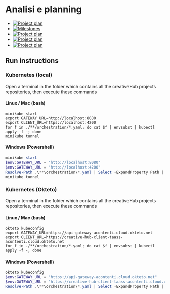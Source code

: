 # Analisi e planning

* [![Project plan](https://img.shields.io/badge/GitHub-Project%20Plan%20Analisi-informational)](https://github.com/orgs/creative-hub-taass/projects/3)
* [![Milestones](https://img.shields.io/badge/GitHub-Milestones%20Analisi-informational)](https://github.com/creative-hub-taass/analisi/milestones?direction=asc&sort=due_date)
* [![Project plan](https://img.shields.io/badge/GitHub-Project%20Plan%20Back--end-informational)](https://github.com/orgs/creative-hub-taass/projects/4)
* [![Project plan](https://img.shields.io/badge/GitHub-Project%20Plan%20Front--end-informational)](https://github.com/orgs/creative-hub-taass/projects/5)
* [![Project plan](https://img.shields.io/badge/GitHub-Project%20Plan%20Android-informational)](https://github.com/orgs/creative-hub-taass/projects/6)

## Run instructions

### Kubernetes (local)

Open a terminal in the folder which contains all the creativeHub projects repositories, then execute these commands

#### Linux / Mac (bash)

```shell
minikube start
export GATEWAY_URL=http://localhost:8080
export CLIENT_URL=https://localhost:4200
for f in ./**/orchestration/*.yaml; do cat $f | envsubst | kubectl apply -f -; done
minikube tunnel
```

#### Windows (Powershell)

```powershell
minikube start
$env:GATEWAY_URL = "http://localhost:8080"
$env:GATEWAY_URL = "http://localhost:4200"
Resolve-Path .\**\orchestration\*.yaml | Select -ExpandProperty Path | %{Get-Content $_ | envsubst | kubectl apply -f -}
minikube tunnel
```

### Kubernetes (Okteto)

Open a terminal in the folder which contains all the creativeHub projects repositories, then execute these commands

#### Linux / Mac (bash)

```shell
okteto kubeconfig
export GATEWAY_URL=https://api-gateway-acontenti.cloud.okteto.net
export CLIENT_URL=https://creative-hub-client-taass-acontenti.cloud.okteto.net
for f in ./**/orchestration/*.yaml; do cat $f | envsubst | kubectl apply -f -; done
```

#### Windows (Powershell)

```powershell
okteto kubeconfig
$env:GATEWAY_URL = "https://api-gateway-acontenti.cloud.okteto.net"
$env:GATEWAY_URL = "https://creative-hub-client-taass-acontenti.cloud.okteto.net"
Resolve-Path .\**\orchestration\*.yaml | Select -ExpandProperty Path | %{Get-Content $_ | envsubst | kubectl apply -f -}
```
